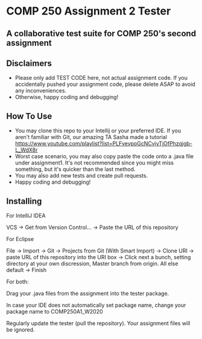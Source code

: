 # COMP 250 Assignment 2 Tester

## A collaborative test suite for COMP 250's second assignment

## Disclaimers

- Please only add TEST CODE here, not actual assignment code. If you accidentally pushed your assignment code, please delete ASAP to avoid any inconveniences.
- Otherwise, happy coding and debugging!

## How To Use

- You may clone this repo to your Intellij or your preferred IDE. If you aren't familiar with Git, our amazing TA Sasha made a tutorial https://www.youtube.com/playlist?list=PLFvevpoGcNCvjyTjOfPhzqjgb-L_WdX8r
- Worst case scenario, you may also copy paste the code onto a .java file under assignment1. It's not recommended since you might miss something, but it's quicker than the last method.
- You may also add new tests and create pull requests.
- Happy coding and debugging!

## Installing

For IntelliJ IDEA

VCS -> Get from Version Control... -> Paste the URL of this repository

For Eclipse

File -> Import -> Git -> Projects from Git (With Smart Import) -> Clone URI -> paste URL of this repository into the URI box -> Click next a bunch, setting directory at your own discression, Master branch from origin. All else default -> Finish

For both:

Drag your .java files from the assignment into the tester package.

In case your IDE does not automatically set package name, change your package name to COMP250A1_W2020

Regularly update the tester (pull the repository). Your assignment files will be ignored.
